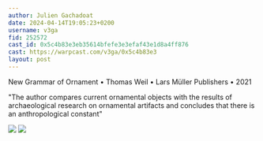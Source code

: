 ```yaml
---
author: Julien Gachadoat
date: 2024-04-14T19:05:23+0200
username: v3ga
fid: 252572
cast_id: 0x5c4b83e3eb35614bfefe3e3efaf43e1d8a4ff876
cast: https://warpcast.com/v3ga/0x5c4b83e3
layout: post
---
```

New Grammar of Ornament • Thomas Weil • Lars Müller Publishers • 2021  
  
"The author compares current ornamental objects with the results of archaeological research on ornamental artifacts and concludes that there is an anthropological constant"  

![](https://imagedelivery.net/BXluQx4ige9GuW0Ia56BHw/0fc2e684-eca1-45df-cec0-32874ef3d800/original)
![](https://imagedelivery.net/BXluQx4ige9GuW0Ia56BHw/f6f3c4b0-a336-42e8-b18d-60af8027e600/original)